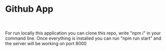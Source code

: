 # Github App

<br><br>
For run locally this application you can clone this repo, write "npm i" in your command line. Once everything is installed you can run "npm run start" and the server will be working on port 8000<br><br>
